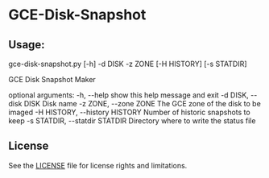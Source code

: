 GCE-Disk-Snapshot
=================

 Usage:
--------

gce-disk-snapshot.py [-h] -d DISK -z ZONE [-H HISTORY] [-s STATDIR]

GCE Disk Snapshot Maker

optional arguments:
  -h, --help                         show this help message and exit
  -d DISK, --disk DISK               Disk name
  -z ZONE, --zone ZONE               The GCE zone of the disk to be imaged
  -H HISTORY, --history HISTORY      Number of historic snapshots to keep
  -s STATDIR, --statdir STATDIR      Directory where to write the status file

License
-------

See the [LICENSE](LICENSE.md) file for license rights and limitations.